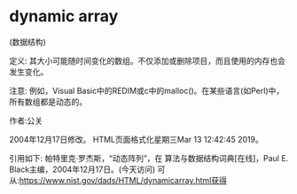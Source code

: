 # dynamic array


(数据结构)



定义:
其大小可能随时间变化的数组。不仅添加或删除项目，而且使用的内存也会发生变化。



注意:
例如，Visual Basic中的REDIM或c中的malloc()。在某些语言(如Perl)中，所有数组都是动态的。


作者:公关







2004年12月17日修改。
HTML页面格式化星期三Mar 13 12:42:45 2019。



引用如下:
帕特里克·罗杰斯，“动态阵列”，在
算法与数据结构词典[在线]，Paul E. Black主编，2004年12月17日。(今天访问)
可从:https://www.nist.gov/dads/HTML/dynamicarray.html获得
